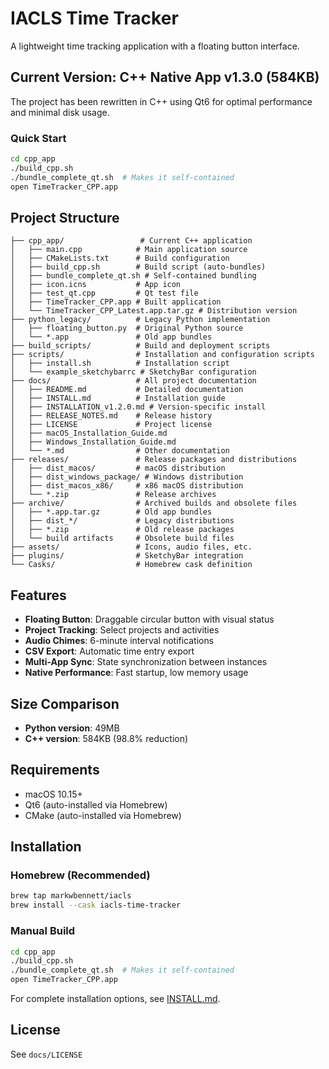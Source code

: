 # IACLS Time Tracker

A lightweight time tracking application with a floating button interface.

## Current Version: C++ Native App v1.3.0 (584KB)

The project has been rewritten in C++ using Qt6 for optimal performance and minimal disk usage.

### Quick Start

```bash
cd cpp_app
./build_cpp.sh
./bundle_complete_qt.sh  # Makes it self-contained
open TimeTracker_CPP.app
```

## Project Structure

```
├── cpp_app/                 # Current C++ application
│   ├── main.cpp            # Main application source
│   ├── CMakeLists.txt      # Build configuration
│   ├── build_cpp.sh        # Build script (auto-bundles)
│   ├── bundle_complete_qt.sh # Self-contained bundling
│   ├── icon.icns           # App icon
│   ├── test_qt.cpp         # Qt test file
│   ├── TimeTracker_CPP.app # Built application
│   └── TimeTracker_CPP_Latest.app.tar.gz # Distribution version
├── python_legacy/          # Legacy Python implementation
│   ├── floating_button.py  # Original Python source
│   └── *.app               # Old app bundles
├── build_scripts/          # Build and deployment scripts
├── scripts/                # Installation and configuration scripts
│   ├── install.sh          # Installation script
│   └── example_sketchybarrc # SketchyBar configuration
├── docs/                   # All project documentation
│   ├── README.md           # Detailed documentation
│   ├── INSTALL.md          # Installation guide
│   ├── INSTALLATION_v1.2.0.md # Version-specific install
│   ├── RELEASE_NOTES.md    # Release history
│   ├── LICENSE             # Project license
│   ├── macOS_Installation_Guide.md
│   ├── Windows_Installation_Guide.md
│   └── *.md                # Other documentation
├── releases/               # Release packages and distributions
│   ├── dist_macos/         # macOS distribution
│   ├── dist_windows_package/ # Windows distribution
│   ├── dist_macos_x86/     # x86 macOS distribution
│   └── *.zip               # Release archives
├── archive/                # Archived builds and obsolete files
│   ├── *.app.tar.gz        # Old app bundles
│   ├── dist_*/             # Legacy distributions
│   ├── *.zip               # Old release packages
│   └── build artifacts     # Obsolete build files
├── assets/                 # Icons, audio files, etc.
├── plugins/                # SketchyBar integration
└── Casks/                  # Homebrew cask definition
```

## Features

- **Floating Button**: Draggable circular button with visual status
- **Project Tracking**: Select projects and activities
- **Audio Chimes**: 6-minute interval notifications
- **CSV Export**: Automatic time entry export
- **Multi-App Sync**: State synchronization between instances
- **Native Performance**: Fast startup, low memory usage

## Size Comparison

- **Python version**: 49MB
- **C++ version**: 584KB (98.8% reduction)

## Requirements

- macOS 10.15+
- Qt6 (auto-installed via Homebrew)
- CMake (auto-installed via Homebrew)

## Installation

### Homebrew (Recommended)
```bash
brew tap markwbennett/iacls
brew install --cask iacls-time-tracker
```

### Manual Build
```bash
cd cpp_app
./build_cpp.sh
./bundle_complete_qt.sh  # Makes it self-contained
open TimeTracker_CPP.app
```

For complete installation options, see [INSTALL.md](INSTALL.md).

## License

See `docs/LICENSE` 